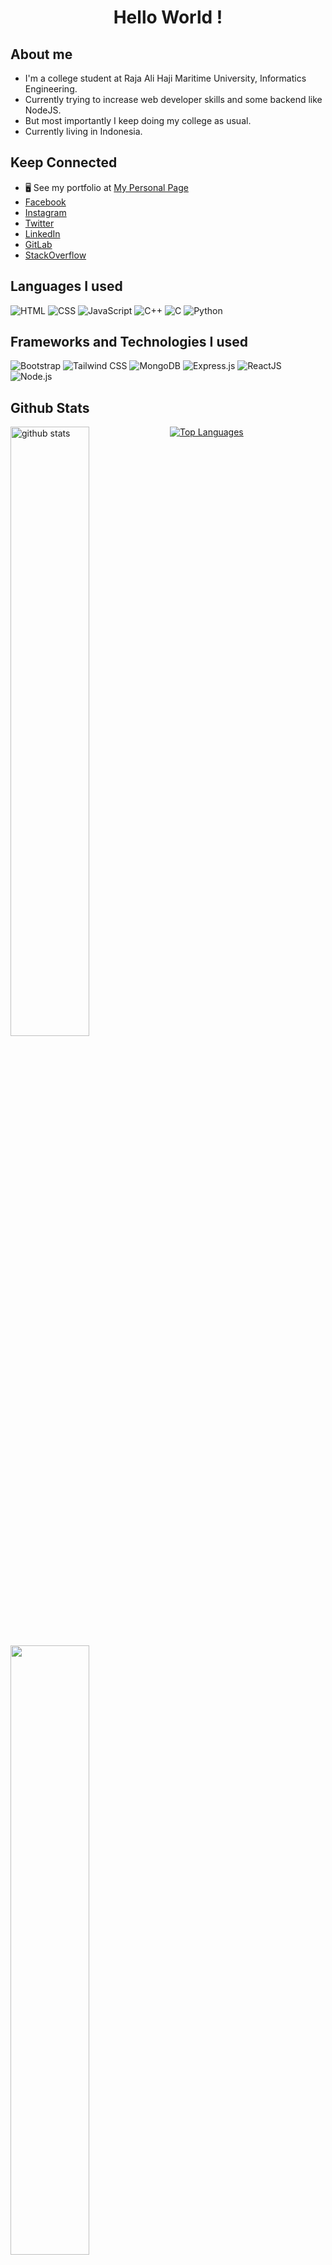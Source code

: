 <h1 align="center">  Hello World ! </h1>


## 	 About me
- I'm a college student at Raja Ali Haji Maritime University, Informatics Engineering.
- Currently trying to increase web developer skills and some backend like NodeJS.
- But most importantly I keep doing my college as usual.
- Currently living in Indonesia.

## Keep Connected
- 🖥️  See my portfolio at [My Personal Page](http://arifian853.github.io) 
- [Facebook](https://www.facebook.com/arifian.syaputra.9/)
- [Instagram](https://www.instagram.com/arifiansaputra_/)
- [Twitter](https://twitter.com/ArifianSaputra1)
- [LinkedIn](https://www.linkedin.com/in/arifian-saputra-08135a178/)
- [GitLab](https://gitlab.com/2001020029)
- [StackOverflow](https://stackoverflow.com/users/13294082/arifian-saputra)

## Languages I used

<img alt="HTML" src="https://img.shields.io/badge/-HTML-E34F26?logo=html5&logoColor=black&style=for-the-badge"> <img alt="CSS" src="https://img.shields.io/badge/-CSS-1572B6?logo=CSS3&logoColor=black&style=for-the-badge"> <img alt="JavaScript" src="https://img.shields.io/badge/-JavaScript-F7DF1E?logo=javascript&logoColor=black&style=for-the-badge">
<img alt="C++" src="https://img.shields.io/badge/-C++-00599C?logo=c++&logoColor=black&style=for-the-badge"> <img alt="C" src="https://img.shields.io/badge/-C-A8B9CC?logo=c&logoColor=black&style=for-the-badge"> <img alt="Python" src="https://img.shields.io/badge/-Python-3776AB?logo=python&logoColor=black&style=for-the-badge">

## Frameworks and Technologies I used
<img alt="Bootstrap" src="https://img.shields.io/badge/-Bootstrap-7952B3?logo=bootstrap&logoColor=black&style=for-the-badge"> <img alt="Tailwind CSS" src="https://img.shields.io/badge/-TailwindCSS-2596BE?logo=tailwindcss&logoColor=black&style=for-the-badge"> <img alt="MongoDB" src="https://img.shields.io/badge/-MongoDB-47A248?logo=MongoDB&logoColor=black&style=for-the-badge"> <img alt="Express.js" src="https://img.shields.io/badge/-Express.js-339933?logo=express&logoColor=black&style=for-the-badge"> <img alt="ReactJS" src="https://img.shields.io/badge/-ReactJS-61DAFB?logo=react&logoColor=black&style=for-the-badge"> <img alt="Node.js" src="https://img.shields.io/badge/-Node.js-339933?logo=node.js&logoColor=black&style=for-the-badge"> 


## Github Stats
<img src="https://github-readme-stats.vercel.app/api?username=arifian853&show_icons=true&theme=tokyonight" alt="github stats" width="50%" align="left"/>
<img src="https://github-readme-streak-stats.herokuapp.com/?user=arifian853&theme=dark" width="50%" align="left">

[![Top Languages](https://github-readme-stats.vercel.app/api/top-langs/?username=arifian853&layout=compact)](https://github.com/anuraghazra/github-readme-stats)

